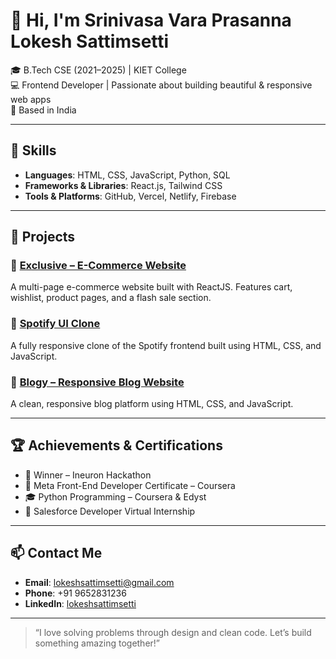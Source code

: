 # 👋 Hi, I'm Srinivasa Vara Prasanna Lokesh Sattimsetti

🎓 B.Tech CSE (2021–2025) | KIET College  
💻 Frontend Developer | Passionate about building beautiful & responsive web apps  
📍 Based in India

---

## 🧠 Skills

- **Languages**: HTML, CSS, JavaScript, Python, SQL  
- **Frameworks & Libraries**: React.js, Tailwind CSS  
- **Tools & Platforms**: GitHub, Vercel, Netlify, Firebase

---

## 🚀 Projects

### 🛒 [Exclusive – E-Commerce Website](https://github.com/lokeshsattimsetti7/exclusive-ecommerce)
A multi-page e-commerce website built with ReactJS. Features cart, wishlist, product pages, and a flash sale section.

### 🎵 [Spotify UI Clone](https://github.com/lokeshsattimsetti7/spotify-clone)
A fully responsive clone of the Spotify frontend built using HTML, CSS, and JavaScript.

### 📝 [Blogy – Responsive Blog Website](https://github.com/lokeshsattimsetti7/blog-website)
A clean, responsive blog platform using HTML, CSS, and JavaScript.

---

## 🏆 Achievements & Certifications

- 🥇 Winner – Ineuron Hackathon  
- 🧾 Meta Front-End Developer Certificate – Coursera  
- 🎓 Python Programming – Coursera & Edyst  
- 🧪 Salesforce Developer Virtual Internship

---

## 📫 Contact Me

- **Email**: lokeshsattimsetti@gmail.com  
- **Phone**: +91 9652831236  
- **LinkedIn**: [lokeshsattimsetti](https://www.linkedin.com/in/lokeshsattimsetti)

---

> “I love solving problems through design and clean code. Let’s build something amazing together!”

